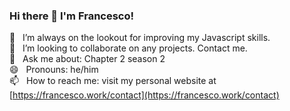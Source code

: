 ### Hi there 👋 I'm Francesco!

<!--
**francescostella/francescostella** is a ✨ _special_ ✨ repository because its `README.md` (this file) appears on your GitHub profile.

Here are some ideas to get you started:

- 🔭 I’m currently working on ...
- 🌱 I’m currently learning ...
- 👯 I’m looking to collaborate on ...
- 🤔 I’m looking for help with ...
- 💬 Ask me about ...
- 📫 How to reach me: ...
- 😄 Pronouns: ...
- ⚡ Fun fact: ...
-->

🌱 &nbsp; I’m always on the lookout for improving my Javascript skills.  
👯 &nbsp; I’m looking to collaborate on any projects. Contact me.  
💬 &nbsp; Ask me about: Chapter 2 season 2  
😄 &nbsp; Pronouns: he/him  
📫 &nbsp; How to reach me: visit my personal website at [https://francesco.work/contact](https://francesco.work/contact)  

